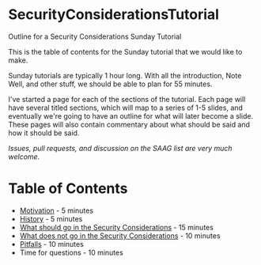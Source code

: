 # SecurityConsiderationsTutorial
Outline for a Security Considerations Sunday Tutorial

This is the table of contents for the Sunday tutorial that we would like to make.

Sunday tutorials are typically 1 hour long. With all the introduction, Note Well, and other stuff, we should be able to plan for 55 minutes.

I've started a page for each of the sections of the tutorial. Each page will have several titled sections, which will map to a series of 1-5 slides, and eventually we're going to have an outline for what will later become a slide.  These pages will also contain commentary about what should be said and how it should be said.

*Issues, pull requests, and discussion on the SAAG list are very much welcome.*

# Table of Contents
* [Motivation](motivation.md) - 5 minutes
* [History](history.md) - 5 minutes
* [What should go in the Security Considerations](should.md) - 15 minutes
* [What does not go in the Security Considerations](shouldnt.md) - 10 minutes
* [Pitfalls](pitfalls.md) - 10 minutes
* Time for questions - 10 minutes


